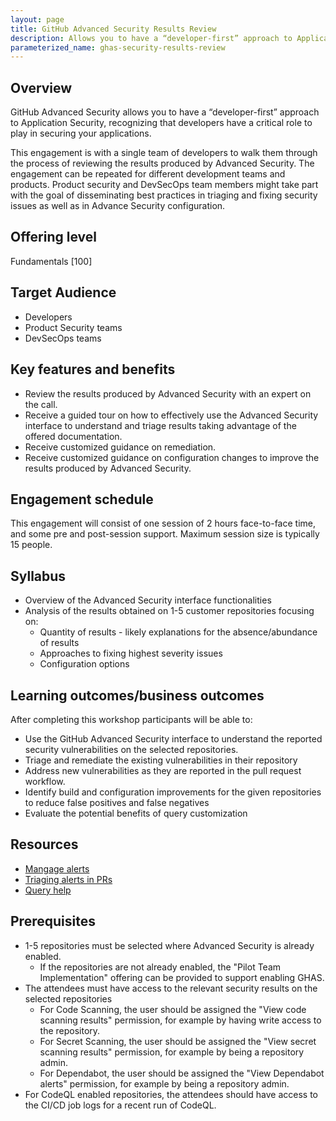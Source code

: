 ```yaml
---
layout: page
title: GitHub Advanced Security Results Review
description: Allows you to have a “developer-first” approach to Application Security, recognizing that developers have a critical role to play in securing your applications.
parameterized_name: ghas-security-results-review
---
```


## Overview

GitHub Advanced Security allows you to have a “developer-first” approach to Application Security, recognizing that developers have a critical role to play in securing your applications.

This engagement is with a single team of developers to walk them through the process of reviewing the results produced by Advanced Security.
The engagement can be repeated for different development teams and products. Product security and DevSecOps team members might take part with the goal of disseminating best practices in triaging and fixing security issues as well as in Advance Security configuration.

## Offering level

Fundamentals [100]

## Target Audience

- Developers
- Product Security teams
- DevSecOps teams

## Key features and benefits

- Review the results produced by Advanced Security with an expert on the call.
- Receive a guided tour on how to effectively use the Advanced Security interface to understand and triage results taking advantage of the offered documentation.
- Receive customized guidance on remediation.
- Receive customized guidance on configuration changes to improve the results produced by Advanced Security.

## Engagement schedule

This engagement will consist of one session of 2 hours face-to-face time, and some pre and post-session support. Maximum session size is typically 15 people.

## Syllabus

- Overview of the Advanced Security interface functionalities
- Analysis of the results obtained on 1-5 customer repositories focusing on:
  - Quantity of results - likely explanations for the absence/abundance of results
  - Approaches to fixing highest severity issues
  - Configuration options

## Learning outcomes/business outcomes

After completing this workshop participants will be able to:

- Use the GitHub Advanced Security interface to understand the reported security vulnerabilities on the selected repositories.
- Triage and remediate the existing vulnerabilities in their repository
- Address new vulnerabilities as they are reported in the pull request workflow.
- Identify build and configuration improvements for the given repositories to reduce false positives and false negatives
- Evaluate the potential benefits of query customization

## Resources

- [Mangage alerts](https://docs.github.com/en/enterprise-cloud@latest/code-security/code-scanning/automatically-scanning-your-code-for-vulnerabilities-and-errors/managing-code-scanning-alerts-for-your-repository)
- [Triaging alerts in PRs](https://docs.github.com/en/code-security/code-scanning/automatically-scanning-your-code-for-vulnerabilities-and-errors/triaging-code-scanning-alerts-in-pull-requests)
- [Query help](https://codeql.github.com/codeql-query-help/)

## Prerequisites

- 1-5 repositories must be selected where Advanced Security is already enabled.
  - If the repositories are not already enabled, the "Pilot Team Implementation" offering can be provided to support enabling GHAS.
- The attendees must have access to the relevant security results on the selected repositories
  - For Code Scanning, the user should be assigned the "View code scanning results" permission, for example by having write access to the repository.
  - For Secret Scanning, the user should be assigned the "View secret scanning results" permission, for example by being a repository admin.
  - For Dependabot, the user should be assigned the "View Dependabot alerts" permission, for example by being a repository admin.
- For CodeQL enabled repositories, the attendees should have access to the CI/CD job logs for a recent run of CodeQL.

